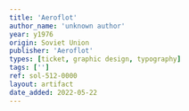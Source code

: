 ```yaml
---
title: 'Aeroflot'
author_name: 'unknown author'
year: y1976
origin: Soviet Union
publisher: 'Aeroflot'
types: [ticket, graphic design, typography]
tags: ['']
ref: sol-512-0000
layout: artifact
date_added: 2022-05-22
---
```

